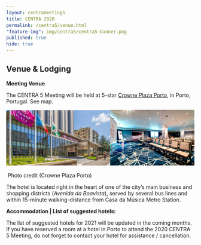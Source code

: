 ```yaml
---
layout: centrameeting5
title: CENTRA 2020
permalink: /centra5/venue.html
"feature-img": img/centra5/centra5-banner.png
published: true
hide: true
---
```


## Venue & Lodging

**Meeting Venue**

The CENTRA 5 Meeting will be held at 5-star [Crowne Plaza Porto](https://www.crowneplaza.com/hotels/gb/en/porto/opocp/hoteldetail?fromRedirect=true&qSrt=sBR&qIta=99603195&icdv=99603195&glat=SEAR&qSlH=OPOCP&setPMCookies=true&qSHBrC=CP&qDest=Avenida%20da%20Boavista,%201466,%20Porto,%20PT&dp=true&gclid=Cj0KCQjw0IDtBRC6ARIsAIA5gWucOPW7Z8EVjFeJPhSHs0XeCu_HwkeRdnZheSz_tht79kNktzwLiqEaAqDSEALw_wcB&cid=41468&srb_u=1), in Porto, Portugal. 
See map.

![oporto01](../img/centra5/oporto01.png)

​				Photo credit (Crowne Plaza Porto)

The hotel is located right in the heart of one of the city’s main business and shopping districts (*Avenida da Boavista*), served by several bus lines and within 15-minute walking-distance from Casa da Música Metro Station. 


**Accommodation \| List of suggested hotels:** 

The list of suggested hotels for 2021 will be updated in the coming months. 
If you have reserved a room at a hotel in Porto to attend the 2020 CENTRA 5 Meeting, do not forget to contact your hotel for assistance / cancellation.  

<!--

We have selected a number of hotel units located either in the vicinity of the meeting venue or closer to Porto’s major tourist attractions if you wish to experience a more immersive stay in the city. The list includes a range of prices and star-ratings in order to cater for all tastes and wallets.  

IINESC TEC has negotiated with these hotels special conditions (such as special rates or room block) for CENTRA 5 Meeting’s delegates (e.). 

- In order to benefit from such conditions, you will need to first register for the meeting. At the time of registration confirmation, depending on the hotel you would like to stay at, you will be given either a promo code or a reservation link that you can use to book directly with the hotel.
- Please, note that, in May, Porto is a stage for a vast array of events and attracts many tourist and business travelers. We strongly suggest that you book early your accommodation to avoid disappointment.

The Organization Team of the CENTRA 5 Meeting will be accountable neither for reservations/ confirmations nor cancellations.

**Crowne Plaza Porto**, at this point in time, is already fully booked for the 13th of May 2020. We apologize for the inconvenience. 

The situation is, however, likely to change as some group/individual reservations may be cancelled. Therefore, you can always check with the hotel whether any booked room has been released in the meantime. Also, the Local Organizing Team will go on updating this section with information about room availability at Crowne Plaza Porto. 

[Crowne Plaza Porto](https://www.crowneplaza.com/hotels/gb/en/porto/opocp/hoteldetail?fromRedirect=true&qSrt=sBR&qIta=99603195&icdv=99603195&glat=SEAR&qSlH=OPOCP&setPMCookies=true&qSHBrC=CP&qDest=Avenida%20da%20Boavista,%201466,%20Porto,%20PT&dp=true&gclid=EAIaIQobChMI_-_QgZGc5QIVVZ3VCh0aqg4wEAAYASAAEgJX5PD_BwE&cid=41468&srb_u=1) ★★★★★  
Address: Avenida da Boavista, 1466, Porto | 4100-114 | Portugal   
Price: DBL 165€ and SGL 150€ (breakfast incl.)  
<u>Event code to be provided in registration confirmation email</u>

Phone number: +351 226 072 500  
Email: opocp.info@ihg.com.  

- **Hotels in the vicinity of the venue**  

[Sheraton Porto Hotel & Spa](https://www.marriott.com/hotels/travel/oposi-sheraton-porto-hotel-and-spa/) ★★★★★  
**Address:** Rua Tenente Valadim, 146 | 4100-476 Porto | Portugal    
**Price:** DBL 180€ and SGL 160€ (breakast incl.)  
5- minute walking distance to the venue  
<u>Reservation link to be provided in registration confirmation email</u>  

Phone number: +351 220 404 127  

[Portus Cale Hotel](http://www.portuscalehotel.com/EN/hotel.html?id_referer=ADWORDS&gclid=EAIaIQobChMI67eNrrSb5QIVg4xRCh0JwgCMEAAYASAAEgKaYPD_BwE) ★★★★  
Address: Avenida da Boavista, 1060 | 04100 Porto | Portugal  
Price: DBL 147€ and SGL 138€ (breakfast incl.)  
5-minute walking distance to the venue   
<u>Reservation form to be provided in registration confirmation email</u>

Phone number: +351 226 083 900  
Email: reservas@portuscalehotel.com  


[Hotel da Música](https://www.hoteldamusica.com/) ★★★★  
Address: Mercado do Bom Sucesso Largo Ferreira Lapa, 21 a 183 | 4150-323 Porto |  Portugal  
Price: DBL 93€ and SGL 83€ (breakfast incl.). Double beds only.  
**15-minute walking distance to the venue**  
<u>Event code to be provided in registration confirmation email</u>

Phone number: +351 226 076 000  
Email: res@hoteldamusica.com  



[HF Tuela Porto](https://www.hfhotels.com/hotels-en/hf-tuela-porto-en/) ★★★  
Address: Rua Arquitecto Marques da Silva 200 | 4150-483 Porto | Portugal  
Price: 10% off the best value on the hotel website (breakfast incl.)  
15-minute walking distance to the venue  
<u>Event code to be provided in registration confirmation email</u>

Phone number: +351 226 004 747  
Email: hftuelaporto@hfhotels.com  

- **Hotels near tourist attractions (Porto’s downtown – UNESCO World Heritage Site)**  

[Hotel Exe Almada Porto](https://www.exehotels.co.uk/exe-almada-porto.html?td=b10ga02&id_referer=ADWORDS&gclid=EAIaIQobChMIw7H0mrab5QIVgoxRCh38dA2FEAAYASAAEgI93PD_BwE) ★★★★  
Address: Rua do Almada, 361|4050-032 Porto | Portugal   
Price: DBL 180€ and SGL 170€ (breakfast incl.). Double beds only.   
15-minute by car to the venue  
<u>Event code to be provided in registration confirmation email</u>

Phone number: +351 932 087 108  
Email: info@exealmadaporto.com  

- **Hotels at Porto’s beachfront – Foz do Douro**    

[Hotel Boa-Vista](http://www.hotelboavista.com/en/) ★★★  
Address: Esplanada do Castelo, 58 | 4150-196 Porto | Portugal  
Price: DBL 102,60€ and SGL 89,10€ (breakfast incl.)  
Within 10 minutes’ drive to the venue  
<u>Event code to be provided in registration confirmation email </u>

Phone number: +351 225 320 020  
Email: reserva@hotelboavista.com    

Tourist enterprises and local accommodation in Porto will charge a tourist tax of 2.00 € per person per night, up to a maximum of 7 nights for reservation. The tourist tax purpose is to minimize the difficulties that arise from the significant growth of tourism in Porto.  -->
